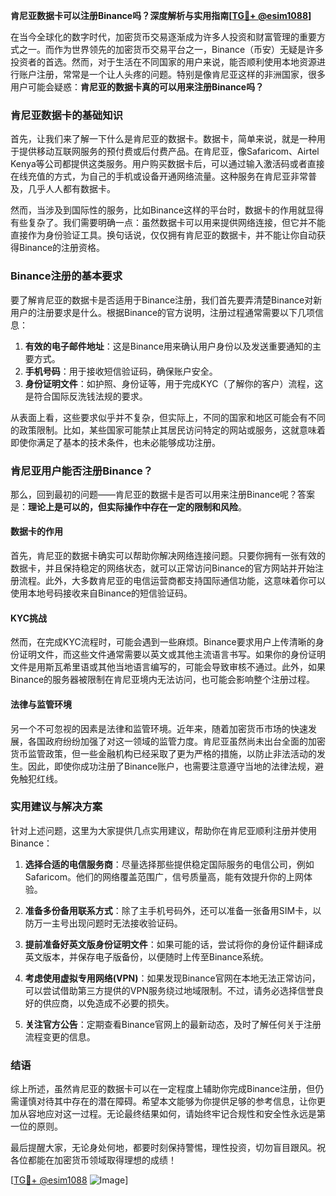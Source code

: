 **肯尼亚数据卡可以注册Binance吗？深度解析与实用指南[[TG💪+ @esim1088](https://t.me/s/esim1088)]**

在当今全球化的数字时代，加密货币交易逐渐成为许多人投资和财富管理的重要方式之一。而作为世界领先的加密货币交易平台之一，Binance（币安）无疑是许多投资者的首选。然而，对于生活在不同国家的用户来说，能否顺利使用本地资源进行账户注册，常常是一个让人头疼的问题。特别是像肯尼亚这样的非洲国家，很多用户可能会疑惑：**肯尼亚的数据卡真的可以用来注册Binance吗？**

### 肯尼亚数据卡的基础知识

首先，让我们来了解一下什么是肯尼亚的数据卡。数据卡，简单来说，就是一种用于提供移动互联网服务的预付费或后付费产品。在肯尼亚，像Safaricom、Airtel Kenya等公司都提供这类服务。用户购买数据卡后，可以通过输入激活码或者直接在线充值的方式，为自己的手机或设备开通网络流量。这种服务在肯尼亚非常普及，几乎人人都有数据卡。

然而，当涉及到国际性的服务，比如Binance这样的平台时，数据卡的作用就显得有些复杂了。我们需要明确一点：虽然数据卡可以用来提供网络连接，但它并不能直接作为身份验证工具。换句话说，仅仅拥有肯尼亚的数据卡，并不能让你自动获得Binance的注册资格。

### Binance注册的基本要求

要了解肯尼亚的数据卡是否适用于Binance注册，我们首先要弄清楚Binance对新用户的注册要求是什么。根据Binance的官方说明，注册过程通常需要以下几项信息：

1. **有效的电子邮件地址**：这是Binance用来确认用户身份以及发送重要通知的主要方式。
2. **手机号码**：用于接收短信验证码，确保账户安全。
3. **身份证明文件**：如护照、身份证等，用于完成KYC（了解你的客户）流程，这是符合国际反洗钱法规的要求。

从表面上看，这些要求似乎并不复杂，但实际上，不同的国家和地区可能会有不同的政策限制。比如，某些国家可能禁止其居民访问特定的网站或服务，这就意味着即使你满足了基本的技术条件，也未必能够成功注册。

### 肯尼亚用户能否注册Binance？

那么，回到最初的问题——肯尼亚的数据卡是否可以用来注册Binance呢？答案是：**理论上是可以的，但实际操作中存在一定的限制和风险**。

#### 数据卡的作用

首先，肯尼亚的数据卡确实可以帮助你解决网络连接问题。只要你拥有一张有效的数据卡，并且保持稳定的网络状态，就可以正常访问Binance的官方网站并开始注册流程。此外，大多数肯尼亚的电信运营商都支持国际通信功能，这意味着你可以使用本地号码接收来自Binance的短信验证码。

#### KYC挑战

然而，在完成KYC流程时，可能会遇到一些麻烦。Binance要求用户上传清晰的身份证明文件，而这些文件通常需要以英文或其他主流语言书写。如果你的身份证明文件是用斯瓦希里语或其他当地语言编写的，可能会导致审核不通过。此外，如果Binance的服务器被限制在肯尼亚境内无法访问，也可能会影响整个注册过程。

#### 法律与监管环境

另一个不可忽视的因素是法律和监管环境。近年来，随着加密货币市场的快速发展，各国政府纷纷加强了对这一领域的监管力度。肯尼亚虽然尚未出台全面的加密货币监管政策，但一些金融机构已经采取了更为严格的措施，以防止非法活动的发生。因此，即使你成功注册了Binance账户，也需要注意遵守当地的法律法规，避免触犯红线。

### 实用建议与解决方案

针对上述问题，这里为大家提供几点实用建议，帮助你在肯尼亚顺利注册并使用Binance：

1. **选择合适的电信服务商**：尽量选择那些提供稳定国际服务的电信公司，例如Safaricom。他们的网络覆盖范围广，信号质量高，能有效提升你的上网体验。
   
2. **准备多份备用联系方式**：除了主手机号码外，还可以准备一张备用SIM卡，以防万一主号出现问题时无法接收验证码。

3. **提前准备好英文版身份证明文件**：如果可能的话，尝试将你的身份证件翻译成英文版本，并保存电子版备份，以便随时上传至Binance系统。

4. **考虑使用虚拟专用网络(VPN)**：如果发现Binance官网在本地无法正常访问，可以尝试借助第三方提供的VPN服务绕过地域限制。不过，请务必选择信誉良好的供应商，以免造成不必要的损失。

5. **关注官方公告**：定期查看Binance官网上的最新动态，及时了解任何关于注册流程变更的信息。

### 结语

综上所述，虽然肯尼亚的数据卡可以在一定程度上辅助你完成Binance注册，但仍需谨慎对待其中存在的潜在障碍。希望本文能够为你提供足够的参考信息，让你更加从容地应对这一过程。无论最终结果如何，请始终牢记合规性和安全性永远是第一位的原则。

最后提醒大家，无论身处何地，都要时刻保持警惕，理性投资，切勿盲目跟风。祝各位都能在加密货币领域取得理想的成绩！

[[TG💪+ @esim1088](https://t.me/s/esim1088) ![Image](https://i.postimg.cc/4NQfJmqS/Snipaste-2025-05-13-00-14-12.png)]